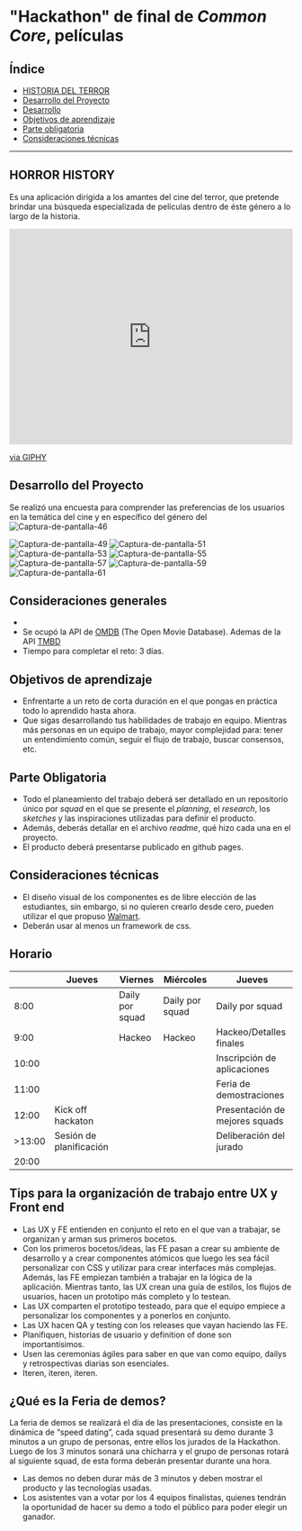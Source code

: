 # "Hackathon" de final de _Common Core_, películas

 ## Índice

 * [HISTORIA DEL TERROR](#HISTORIA-DEL-TERROR)
* [Desarrollo del Proyecto](#Desarrollo-del-Proyecto)
* [Desarrollo](#Desarrollo)
* [Objetivos de aprendizaje](#objetivos-de-aprendizaje)
* [Parte obligatoria](#parte-obligatoria)
* [Consideraciones técnicas](#consideraciones-técnicas)

 ***

 ## HORROR HISTORY
 Es una aplicación dirigida a los amantes del cine del terror, que pretende brindar una búsqueda especializada de películas dentro de éste género a lo largo de la historia.



 <div style="width:100%;height:0;padding-bottom:76%;position:relative;"><iframe src="https://giphy.com/embed/VXUpjaExrrsMU" width="100%" height="100%" style="position:absolute" frameBorder="0" class="giphy-embed" allowFullScreen></iframe></div><p><a href="https://giphy.com/gifs/terror-freddy-krueger-nightmare-on-elm-street-VXUpjaExrrsMU">via GIPHY</a></p>

 ## Desarrollo del Proyecto

Se realizó una encuesta para comprender las preferencias de los usuarios en la temática del cine y en específico del género del 
<img src="https://i.ibb.co/VHxbnzd/Captura-de-pantalla-46.png" alt="Captura-de-pantalla-46" border="0">

<img src="https://i.ibb.co/M1R6qKm/Captura-de-pantalla-49.png" alt="Captura-de-pantalla-49" border="0">

<img src="https://i.ibb.co/hZwRykc/Captura-de-pantalla-51.png" alt="Captura-de-pantalla-51" border="0">

<img src="https://i.ibb.co/5jHXM9C/Captura-de-pantalla-53.png" alt="Captura-de-pantalla-53" border="0">

<img src="https://i.ibb.co/XzXSGRt/Captura-de-pantalla-55.png" alt="Captura-de-pantalla-55" border="0">

<img src="https://i.ibb.co/3SQJsMb/Captura-de-pantalla-57.png" alt="Captura-de-pantalla-57" border="0">

<img src="https://i.ibb.co/pPFHB7z/Captura-de-pantalla-59.png" alt="Captura-de-pantalla-59" border="0">

<img src="https://i.ibb.co/D78ccyp/Captura-de-pantalla-61.png" alt="Captura-de-pantalla-61" border="0">


 ## Consideraciones generales

 *
* Se ocupó 
 la API de [OMDB](http://www.omdbapi.com/) (The Open Movie Database).
Ademas de la API [TMBD](https://www.themoviedb.org/)
* Tiempo para completar el reto: 3 días.


 ## Objetivos de aprendizaje

 * Enfrentarte a un reto de corta duración en el que pongas en práctica todo
lo aprendido hasta ahora.
* Que sigas desarrollando tus habilidades de trabajo en equipo. Mientras más
personas en un equipo de trabajo, mayor complejidad para: tener un entendimiento
común, seguir el flujo de trabajo, buscar consensos, etc.

 ## Parte Obligatoria

 * Todo el planeamiento del trabajo deberá ser detallado en un repositorio único
por _squad_ en el que se presente el _planning_, el _research_, los _sketches_
y las inspiraciones utilizadas para definir el producto.
* Además, deberás detallar en el archivo _readme_, qué hizo cada una en el
proyecto.
* El producto deberá presentarse publicado en github pages.

 ## Consideraciones técnicas

 * El diseño visual de los componentes es de libre elección de las estudiantes,
sin embargo, si no quieren crearlo desde cero, pueden utilizar el que
propuso [Walmart](https://drive.google.com/file/d/0B6GBtl-gO6LwaVprQkFqTGI2a28/view).
* Deberán usar al menos un framework de css.


## Horario

|       |   Jueves          |  Viernes                     |Miércoles                      | Jueves                                |
|------ | ------------------| ---------------------------- | ----------------------------- | ------------------------------------- |
| 8:00  |                   |  Daily por squad             |  Daily por squad              | Daily por squad                       |
| 9:00  |                   |  Hackeo                      |  Hackeo                       | Hackeo/Detalles finales               |         
| 10:00 |                   |                              |                               | Inscripción de aplicaciones           |
| 11:00 |                   |                              |                               | Feria de demostraciones               |           
| 12:00 | Kick off hackaton |                              |                               | Presentación de mejores squads        |
|>13:00 |Sesión de planificación|                          |                               | Deliberación del jurado               |
| 20:00 |                   |                              |                               |                                       |

## Tips para la organización de trabajo entre UX y Front end 

* Las UX y FE entienden en conjunto el reto en el que van a trabajar, se organizan y arman sus primeros bocetos.
* Con los primeros bocetos/ideas, las FE pasan a crear su ambiente de desarrollo y a crear componentes atómicos que luego les sea fácil personalizar con CSS y utilizar para crear interfaces más complejas. Además, las FE empiezan también a trabajar en la lógica de la aplicación. Mientras tanto, las UX crean una guía de estilos, los flujos de usuarios, hacen un prototipo más completo y lo testean.
* Las UX comparten el prototipo testeado, para que el equipo empiece a personalizar los componentes y a ponerlos en conjunto.
* Las UX hacen QA y testing con los releases que vayan haciendo las FE.
* Planifiquen, historias de usuario y definition of done son importantísimos.
* Usen las ceremonias ágiles para saber en que van como equipo, dailys y retrospectivas diarias son esenciales.
* Iteren, iteren, iteren.

## ¿Qué es la Feria de demos?

La feria de demos se realizará el día de las presentaciones, consiste en la dinámica de “speed dating”, cada squad presentará su demo durante 3 minutos a un grupo de personas, entre ellos los jurados de la Hackathon. Luego de los 3 minutos sonará una chicharra y el grupo de personas rotará al siguiente squad, de esta forma deberán presentar durante una hora. 

* Las demos no deben durar más de 3 minutos y deben mostrar el producto y las tecnologías usadas.
* Los asistentes van a votar por los 4 equipos finalistas, quienes tendrán la oportunidad de hacer su demo a todo el público para poder elegir un ganador. 

